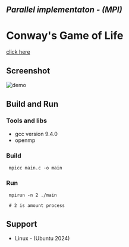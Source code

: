 ## ***Parallel implementaton - (MPI)***
# Conway's Game of Life

[click here](https://en.wikipedia.org/wiki/Conway%27s_Game_of_Life)

## Screenshot

![demo](screenshot/gun-shape.gif)

## Build and Run

### Tools and libs
- gcc version 9.4.0
- openmp

### Build
```
 mpicc main.c -o main
```

### Run
```
 mpirun -n 2 ./main

 # 2 is amount process
```

## Support
 - Linux - (Ubuntu 2024)
